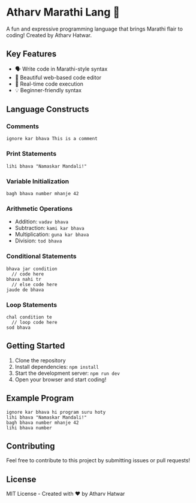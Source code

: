 # Atharv Marathi Lang 🚀

A fun and expressive programming language that brings Marathi flair to coding! Created by Atharv Hatwar.

## Key Features

- 🗣️ Write code in Marathi-style syntax
- 🎨 Beautiful web-based code editor
- 🚀 Real-time code execution
- 💡 Beginner-friendly syntax

## Language Constructs

### Comments
```
ignore kar bhava This is a comment
```

### Print Statements
```
lihi bhava "Namaskar Mandali!"
```

### Variable Initialization
```
bagh bhava number mhanje 42
```

### Arithmetic Operations
- Addition: `vadav bhava`
- Subtraction: `kami kar bhava`
- Multiplication: `guna kar bhava`
- Division: `tod bhava`

### Conditional Statements
```
bhava jar condition
  // code here
bhava nahi tr
  // else code here
jaude de bhava
```

### Loop Statements
```
chal condition te
  // loop code here
sod bhava
```

## Getting Started

1. Clone the repository
2. Install dependencies: `npm install`
3. Start the development server: `npm run dev`
4. Open your browser and start coding!

## Example Program

```
ignore kar bhava hi program suru hoty
lihi bhava "Namaskar Mandali!"
bagh bhava number mhanje 42
lihi bhava number
```

## Contributing

Feel free to contribute to this project by submitting issues or pull requests!

## License

MIT License - Created with ❤️ by Atharv Hatwar
